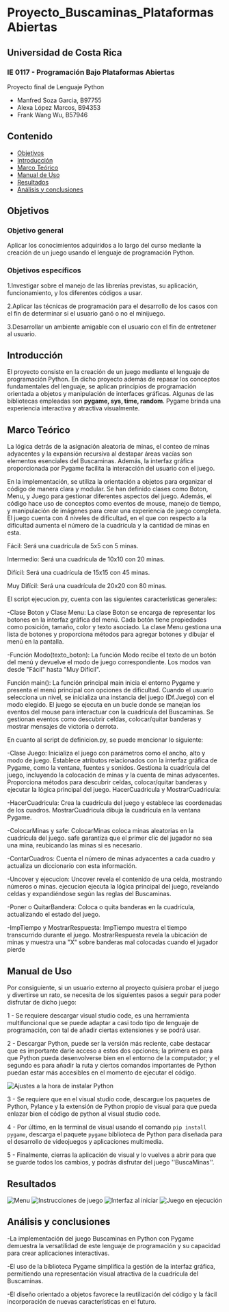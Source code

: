 # Proyecto_Buscaminas_PlataformasAbiertas
## Universidad de Costa Rica
### IE 0117 - Programación Bajo Plataformas Abiertas
Proyecto final de Lenguaje Python
- Manfred Soza Garcia, B97755
- Alexa López Marcos, B94353
- Frank Wang Wu, B57946
  
## Contenido

- [Objetivos](#Objetivos)
- [Introducción](#Introdución)
- [Marco Teórico](#Marco-Teórico)
- [Manual de Uso](#Manual-de-Uso)
- [Resultados](#Resultados)
- [Análisis y conclusiones](#Análisis-y-conclusiones)

## Objetivos

### Objetivo general
Aplicar los conocimientos adquiridos a lo largo del curso mediante la creación de un juego usando el lenguaje de programación Python.

### Objetivos específicos
1.Investigar sobre el manejo de las librerías previstas, su aplicación, funcionamiento, y los diferentes códigos a usar.

2.Aplicar las técnicas de programación para el desarrollo de los casos con el fin de determinar si el usuario ganó o no el minijuego.

3.Desarrollar un ambiente amigable con el usuario con el fin de entretener al usuario.


## Introducción
El proyecto consiste en la creación de un juego mediante el lenguaje de programación Python. En dicho proyecto además de repasar los conceptos fundamentales del lenguaje, se aplican principios de programación orientada a objetos y manipulación de interfaces gráficas.
Algunas de las bibliotecas empleadas son **pygame, sys, time, random**. Pygame brinda una experiencia interactiva y atractiva visualmente.

## Marco Teórico

La lógica detrás de la asignación aleatoria de minas, el conteo de minas adyacentes y la expansión recursiva al destapar áreas vacías son elementos esenciales del Buscaminas. Además, la interfaz gráfica proporcionada por Pygame facilita la interacción del usuario con el juego.

En la implementación, se utiliza la orientación a objetos para organizar el código de manera clara y modular. Se han definido clases como Boton, Menu, y Juego para gestionar diferentes aspectos del juego. Además, el código hace uso de conceptos como eventos de mouse, manejo de tiempo, y manipulación de imágenes para crear una experiencia de juego completa.
El juego cuenta con 4 niveles de dificultad, en el que con respecto a la dificultad aumenta el número de la cuadrícula y la cantidad de minas en esta.

Fácil: Será una cuadrícula de 5x5 con 5 minas.

Intermedio: Será una cuadrícula de 10x10 con 20 minas.

Difícil: Será una cuadrícula de 15x15 con 45 minas.

Muy Difícil: Será una cuadrícula de 20x20 con 80 minas.

El script ejecucion.py, cuenta con las siguientes características generales:

-Clase Boton y Clase Menu:
La clase Boton se encarga de representar los botones en la interfaz gráfica del menú. Cada botón tiene propiedades como posición, tamaño, color y texto asociado.
La clase Menu gestiona una lista de botones y proporciona métodos para agregar botones y dibujar el menú en la pantalla.

-Función Modo(texto_boton):
La función Modo recibe el texto de un botón del menú y devuelve el modo de juego correspondiente. Los modos van desde "Fácil" hasta "Muy Difícil".

Función main():
La función principal main inicia el entorno Pygame y presenta el menú principal con opciones de dificultad.
Cuando el usuario selecciona un nivel, se inicializa una instancia del juego (Df.Juego) con el modo elegido.
El juego se ejecuta en un bucle donde se manejan los eventos del mouse para interactuar con la cuadrícula del Buscaminas.
Se gestionan eventos como descubrir celdas, colocar/quitar banderas y mostrar mensajes de victoria o derrota.

En cuanto al script de definicion.py, se puede mencionar lo siguiente:

-Clase Juego:
Inicializa el juego con parámetros como el ancho, alto y modo de juego.
Establece atributos relacionados con la interfaz gráfica de Pygame, como la ventana, fuentes y sonidos.
Gestiona la cuadrícula del juego, incluyendo la colocación de minas y la cuenta de minas adyacentes.
Proporciona métodos para descubrir celdas, colocar/quitar banderas y ejecutar la lógica principal del juego.
HacerCuadricula y MostrarCuadricula:

-HacerCuadricula: 
Crea la cuadrícula del juego y establece las coordenadas de los cuadros.
MostrarCuadricula dibuja la cuadrícula en la ventana Pygame.

-ColocarMinas y safe:
ColocarMinas coloca minas aleatorias en la cuadrícula del juego.
safe garantiza que el primer clic del jugador no sea una mina, reubicando las minas si es necesario.

-ContarCuadros:
Cuenta el número de minas adyacentes a cada cuadro y actualiza un diccionario con esta información.

-Uncover y ejecucion:
Uncover revela el contenido de una celda, mostrando números o minas.
ejecucion ejecuta la lógica principal del juego, revelando celdas y expandiéndose según las reglas del Buscaminas.

-Poner o QuitarBandera:
Coloca o quita banderas en la cuadrícula, actualizando el estado del juego.

-ImpTiempo y MostrarRespuesta:
ImpTiempo muestra el tiempo transcurrido durante el juego.
MostrarRespuesta revela la ubicación de minas y muestra una "X" sobre banderas mal colocadas cuando el jugador pierde

## Manual de Uso

Por consiguiente, si un usuario externo al proyecto quisiera probar el juego y divertirse un rato, se necesita de los siguientes pasos a seguir para poder disfrutar de dicho juego:

1 - Se requiere descargar visual studio code, es una herramienta multifuncional que se puede adaptar a casi todo tipo de lenguaje de programación, con tal de añadir ciertas extensiones y se podrá usar.

2 - Descargar Python, puede ser la versión más reciente, cabe destacar que es importante darle acceso a estos dos opciones; la primera es para que Python pueda desenvolverse bien en el entorno de la computador; y el segundo es para añadir la ruta y ciertos comandos importantes de Python puedan estar más accesibles en el momento de ejecutar el código.

<img src="https://github.com/Alexalopezm/Proyecto_Buscaminas_PlataformasAbiertas/blob/main/Instalar%20Python.png" alt="Ajustes a la hora de instalar Python">

3 - Se requiere que en el visual studio code, descargue los paquetes de Python, Pylance y la extensión de Python propio de visual para que pueda enlazar bien el código de python al visual studio code.

4 - Por último, en la terminal de visual usando el comando `pip install pygame`, descarga el paquete `pygame` biblioteca de Python para diseñada para el desarrollo de videojuegos y aplicaciones multimedia.

5 - Finalmente, cierras la aplicación de visual y lo vuelves a abrir para que se guarde todos los cambios, y podrás disfrutar del juego ''BuscaMinas''.

## Resultados

<img src="https://github.com/Alexalopezm/Proyecto_Buscaminas_PlataformasAbiertas/blob/Imagenes/Menu.png" alt="Menu">
<img src="https://github.com/Alexalopezm/Proyecto_Buscaminas_PlataformasAbiertas/blob/Imagenes/Instrucciones.png" alt="Instrucciones de juego">
<img src="https://github.com/Alexalopezm/Proyecto_Buscaminas_PlataformasAbiertas/blob/Imagenes/Celdas.png" alt="Interfaz al iniciar">
<img src="https://github.com/Alexalopezm/Proyecto_Buscaminas_PlataformasAbiertas/blob/Imagenes/CeldasDesbloqueadas.png" alt="Juego en ejecución">


## Análisis y conclusiones
-La implementación del juego Buscaminas en Python con Pygame demuestra la versatilidad de este lenguaje de programación y su capacidad para crear aplicaciones interactivas. 

-El uso de la biblioteca Pygame simplifica la gestión de la interfaz gráfica, permitiendo una representación visual atractiva de la cuadrícula del Buscaminas. 

-El diseño orientado a objetos favorece la reutilización del código y la fácil incorporación de nuevas características en el futuro.
